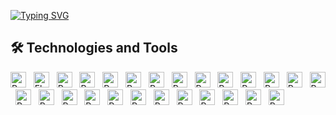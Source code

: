 <a href="https://git.io/typing-svg"><img src="https://readme-typing-svg.demolab.com?font=Regular+400&size=40&duration=2000&pause=5&color=000000&background=FFFFFF&center=true&vCenter=true&multiline=true&width=1000&height=150&lines=Dataist%3A;Noun;1.+One+who+works+with+data" alt="Typing SVG" /></a>


## 🛠  Technologies and Tools

 <!-- all of the icons i found over at: https://raw.githubusercontent.com/progfay/shields-with-icon/master/README.md -->
[<img src="https://img.shields.io/static/v1?style=for-the-badge&message=Python&color=3776AB&logo=Python&logoColor=FFFFFF&label=" alt="Python" title="RStudio" height="25" />][tech_tools_anchor] &nbsp;
[<img src="https://img.shields.io/static/v1?style=for-the-badge&message=Flask&color=000000&logo=Flask&logoColor=FFFFFF&label=" alt="Flask" title="RStudio" height="25" />][tech_tools_anchor] &nbsp;
[<img src="https://img.shields.io/static/v1?style=for-the-badge&message=RStudio&color=222222&logo=RStudio&logoColor=75AADB&label=" alt="Python logo" title="RStudio" height="25" />][tech_tools_anchor] &nbsp;
[<img src="https://img.shields.io/static/v1?style=for-the-badge&message=Microsoft+Excel&color=217346&logo=Microsoft+Excel&logoColor=FFFFFF&label=" alt="Python logo" title="Microsoft Excel" height="25" />][tech_tools_anchor] &nbsp;
[<img src="https://img.shields.io/static/v1?style=for-the-badge&message=Splunk&color=000000&logo=Splunk&logoColor=FFFFFF&label=" alt="Python logo" title="Splunk" height="25" />][tech_tools_anchor] &nbsp;
[<img src="https://img.shields.io/static/v1?style=for-the-badge&message=Selenium&color=43B02A&logo=Selenium&logoColor=FFFFFF&label=" alt="Python logo" title="Selenium" height="25" />][tech_tools_anchor] &nbsp;
[<img src="https://img.shields.io/static/v1?style=for-the-badge&message=NumPy&color=013243&logo=NumPy&logoColor=FFFFFF&label=" alt="Python logo" title="NumPy" height="25" />][tech_tools_anchor] &nbsp;
[<img src="https://img.shields.io/static/v1?style=for-the-badge&message=HTML5&color=E34F26&logo=HTML5&logoColor=FFFFFF&label=" alt="Python logo" title="HTML5" height="25" />][tech_tools_anchor] &nbsp;
[<img src="https://img.shields.io/static/v1?style=for-the-badge&message=pandas&color=150458&logo=pandas&logoColor=FFFFFF&label=" alt="Python logo" title="pandas" height="25" />][tech_tools_anchor] &nbsp;
[<img src="https://img.shields.io/static/v1?style=for-the-badge&message=Jupyter&color=F37626&logo=Jupyter&logoColor=FFFFFF&label=" alt="Python logo" title="Jupyter" height="25" />][tech_tools_anchor] &nbsp;
[<img src="https://img.shields.io/static/v1?style=for-the-badge&message=Power+Automate&color=0066FF&logo=Power+Automate&logoColor=FFFFFF&label=" alt="Python logo" title="Power Automate" height="25" />][tech_tools_anchor] &nbsp;
[<img src="https://img.shields.io/static/v1?style=for-the-badge&message=Power+Apps&color=742774&logo=Power+Apps&logoColor=FFFFFF&label=" alt="Python logo" title="Power Apps" height="25" />][tech_tools_anchor] &nbsp;
[<img src="https://img.shields.io/static/v1?style=for-the-badge&message=scikit-learn&color=222222&logo=scikit-learn&logoColor=F7931E&label=" alt="Python logo" title="scikit-learn" height="25" />][tech_tools_anchor] &nbsp;
[<img src="https://img.shields.io/static/v1?style=for-the-badge&message=SciPy&color=222222&logo=SciPy&logoColor=8CAAE6&label=" alt="Python logo" title="SciPy" height="25" />][tech_tools_anchor] &nbsp;
[<img src="https://img.shields.io/static/v1?style=for-the-badge&message=MySQL&color=4479A1&logo=MySQL&logoColor=FFFFFF&label=" alt="Python logo" title="MySQL" height="25" />][tech_tools_anchor] &nbsp;
[<img src="https://img.shields.io/static/v1?style=for-the-badge&message=Git&color=F05032&logo=Git&logoColor=FFFFFF&label=" alt="Python logo" title="Git" height="25" />][tech_tools_anchor] &nbsp;
[<img src="https://img.shields.io/static/v1?style=for-the-badge&message=Jenkins&color=D24939&logo=Jenkins&logoColor=FFFFFF&label=" alt="Python logo" title="Jenkins" height="25" />][tech_tools_anchor] &nbsp;
[<img src="https://img.shields.io/static/v1?style=for-the-badge&message=AWS+Lambda&color=222222&logo=AWS+Lambda&logoColor=FF9900&label=" alt="Python logo" title="AWS Lambda" height="25" />][tech_tools_anchor] &nbsp;
[<img src="https://img.shields.io/static/v1?style=for-the-badge&message=Dataiku&color=2AB1AC&logo=Dataiku&logoColor=FFFFFF&label=" alt="Python logo" title="Dataiku" height="25" />][tech_tools_anchor] &nbsp;
[<img src="https://img.shields.io/static/v1?style=for-the-badge&message=OpenAI&color=412991&logo=OpenAI&logoColor=FFFFFF&label=" alt="Python logo" title="OpenAI" height="25" />][tech_tools_anchor] &nbsp;
[<img src="https://img.shields.io/static/v1?style=for-the-badge&message=Oracle&color=F80000&logo=Oracle&logoColor=FFFFFF&label=" alt="Python logo" title="Oracle" height="25" />][tech_tools_anchor] &nbsp;
[<img src="https://img.shields.io/static/v1?style=for-the-badge&message=TensorFlow&color=FF6F00&logo=TensorFlow&logoColor=FFFFFF&label=" alt="Python logo" title="TensorFlow" height="25" />][tech_tools_anchor] &nbsp;
[<img src="https://img.shields.io/static/v1?style=for-the-badge&message=Bitbucket&color=0052CC&logo=Bitbucket&logoColor=FFFFFF&label=" alt="Python logo" title="Bitbucket" height="25" />][tech_tools_anchor] &nbsp;
[<img src="https://img.shields.io/static/v1?style=for-the-badge&message=Jira+Software&color=0052CC&logo=Jira+Software&logoColor=FFFFFF&label=" alt="Python logo" title="Jira Software" height="25" />][tech_tools_anchor] &nbsp;
[<img src="https://img.shields.io/static/v1?style=for-the-badge&message=Confluence&color=172B4D&logo=Confluence&logoColor=FFFFFF&label=" alt="Python logo" title="Confluence" height="25" />][tech_tools_anchor] &nbsp;
[<img src="https://img.shields.io/static/v1?style=for-the-badge&message=PyCharm&color=000000&logo=PyCharm&logoColor=FFFFFF&label= " alt="Python logo" title="PyCharm" height="25" />][tech_tools_anchor] &nbsp;




[tech_tools_anchor]: #tech-and-tools



